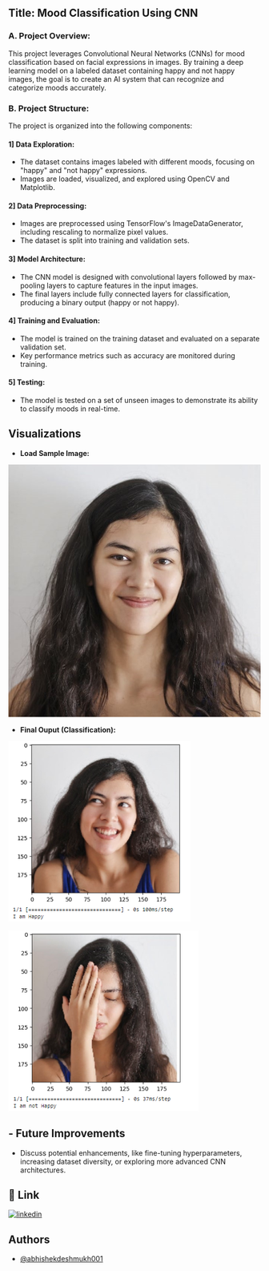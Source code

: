 ## Title: Mood Classification Using CNN
### A. Project Overview:
This project leverages Convolutional Neural Networks (CNNs) for mood classification based on facial expressions in images. By training a deep learning model on a labeled dataset containing happy and not happy images, the goal is to create an AI system that can recognize and categorize moods accurately.

### B. Project Structure: 
The project is organized into the following components:

#### 1] Data Exploration:
* The dataset contains images labeled with different moods, focusing on "happy" and "not happy" expressions.
* Images are loaded, visualized, and explored using OpenCV and Matplotlib.

#### 2] Data Preprocessing:
* Images are preprocessed using TensorFlow's ImageDataGenerator, including rescaling to normalize pixel values.
* The dataset is split into training and validation sets.

#### 3] Model Architecture:
* The CNN model is designed with convolutional layers followed by max-pooling layers to capture features in the input images.
* The final layers include fully connected layers for classification, producing a binary output (happy or not happy).

#### 4] Training and Evaluation:
* The model is trained on the training dataset and evaluated on a separate validation set.
* Key performance metrics such as accuracy are monitored during training.

#### 5] Testing:
* The model is tested on a set of unseen images to demonstrate its ability to classify moods in real-time.


## Visualizations

- **Load Sample Image:**

![App Screenshot](https://github.com/abhishekdeshmukh001/Mood-Classification-Using-CNN/blob/main/training/happy/2.jpg?raw=true)


- **Final Ouput (Classification):**

![App Screenshot](https://github.com/abhishekdeshmukh001/Mood-Classification-Using-CNN/blob/main/Output_Happy.png?raw=true)

![App Screenshot](https://github.com/abhishekdeshmukh001/Mood-Classification-Using-CNN/blob/main/Output_Not%20Happy.png?raw=true)


## - Future Improvements
* Discuss potential enhancements, like fine-tuning hyperparameters, increasing dataset diversity, or exploring more advanced CNN architectures.



## 🔗 Link
[![linkedin](https://img.shields.io/badge/linkedin-0A66C2?style=for-the-badge&logo=linkedin&logoColor=white)](https://www.linkedin.com/in/abhishek-sachin-deshmukh/)


## Authors

- [@abhishekdeshmukh001](https://github.com/abhishekdeshmukh001)
